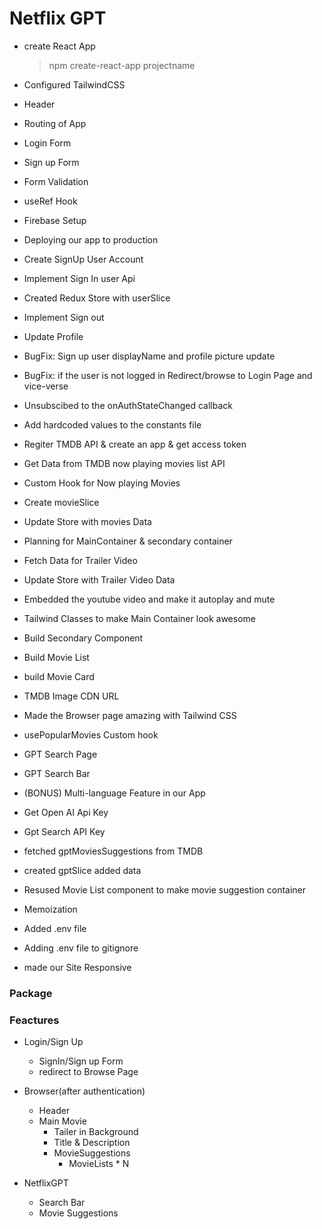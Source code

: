 
# Netflix GPT
- create React App

  > npm create-react-app projectname

- Configured TailwindCSS 
- Header
- Routing of App
- Login Form
- Sign up Form
- Form Validation
- useRef Hook
- Firebase Setup
- Deploying our app to production
- Create SignUp User Account
- Implement Sign In user Api
- Created Redux Store with userSlice
- Implement Sign out
- Update Profile
- BugFix: Sign up user displayName and profile picture update
- BugFix: if the user is not logged in Redirect/browse to Login Page and vice-verse

- Unsubscibed to the onAuthStateChanged callback
- Add hardcoded values to the constants file
- Regiter TMDB API & create an app & get access token
- Get Data from TMDB now playing movies list API
- Custom Hook for Now playing Movies
- Create movieSlice
- Update Store with movies Data
- Planning for MainContainer & secondary container
- Fetch Data for Trailer Video
- Update Store with Trailer Video Data
- Embedded the youtube video and make it autoplay and mute
- Tailwind Classes to make Main Container look awesome
- Build Secondary Component
- Build Movie List
- build Movie Card
- TMDB Image CDN URL
- Made the Browser page amazing with Tailwind CSS
- usePopularMovies Custom hook
- GPT Search Page
- GPT Search Bar
- (BONUS) Multi-language Feature in our App
- Get Open AI Api Key
- Gpt Search API Key
- fetched gptMoviesSuggestions from TMDB
- created gptSlice added data
- Resused Movie List component to make movie suggestion container
- Memoization
- Added .env file
- Adding .env file to gitignore
- made our Site Responsive



### Package

### Feactures

- Login/Sign Up
  - SignIn/Sign up Form
  - redirect to Browse Page

- Browser(after authentication)
   - Header
   - Main Movie
     - Tailer in Background
     - Title & Description
     - MovieSuggestions
       - MovieLists * N

- NetflixGPT
  - Search Bar
  - Movie Suggestions         

